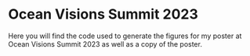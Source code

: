 # Ocean Visions Summit 2023

Here you will find the code used to generate the figures for my poster at Ocean Visions Summit 2023 as well as a copy of the poster.